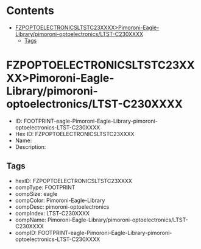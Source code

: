 



Contents
========

* [FZPOPTOELECTRONICSLTSTC23XXXX>Pimoroni-Eagle-Library/pimoroni-optoelectronics/LTST-C230XXXX](#fzpoptoelectronicsltstc23xxxxpimoroni-eagle-librarypimoroni-optoelectronicsltst-c230xxxx)
	* [Tags](#tags)

# FZPOPTOELECTRONICSLTSTC23XXXX>Pimoroni-Eagle-Library/pimoroni-optoelectronics/LTST-C230XXXX

- ID: FOOTPRINT-eagle-Pimoroni-Eagle-Library-pimoroni-optoelectronics-LTST-C230XXXX
- Hex ID: FZPOPTOELECTRONICSLTSTC23XXXX
- Name: 
- Description: 

## Tags

- hexID: FZPOPTOELECTRONICSLTSTC23XXXX
- oompType: FOOTPRINT
- oompSize: eagle
- oompColor: Pimoroni-Eagle-Library
- oompDesc: pimoroni-optoelectronics
- oompIndex: LTST-C230XXXX
- oompName: Pimoroni-Eagle-Library/pimoroni-optoelectronics/LTST-C230XXXX
- oompID: FOOTPRINT-eagle-Pimoroni-Eagle-Library-pimoroni-optoelectronics-LTST-C230XXXX
